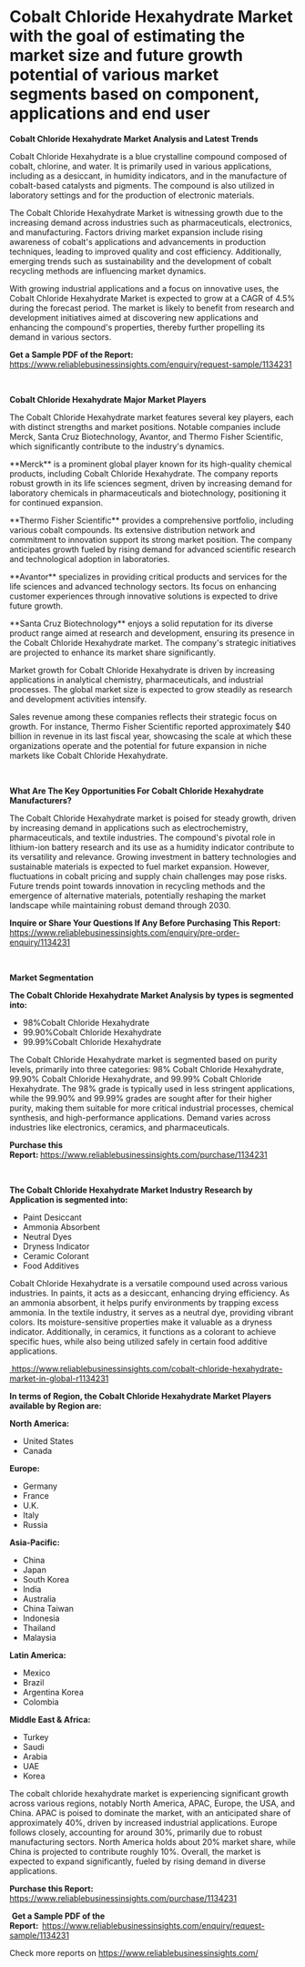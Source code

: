 <p><h1>Cobalt Chloride Hexahydrate Market with the goal of estimating the market size and future growth potential of various market segments based on component, applications and end user</h1></p><p><strong>Cobalt Chloride Hexahydrate Market Analysis and Latest Trends</strong></p>
<p><p>Cobalt Chloride Hexahydrate is a blue crystalline compound composed of cobalt, chlorine, and water. It is primarily used in various applications, including as a desiccant, in humidity indicators, and in the manufacture of cobalt-based catalysts and pigments. The compound is also utilized in laboratory settings and for the production of electronic materials.</p><p>The Cobalt Chloride Hexahydrate Market is witnessing growth due to the increasing demand across industries such as pharmaceuticals, electronics, and manufacturing. Factors driving market expansion include rising awareness of cobalt's applications and advancements in production techniques, leading to improved quality and cost efficiency. Additionally, emerging trends such as sustainability and the development of cobalt recycling methods are influencing market dynamics.</p><p>With growing industrial applications and a focus on innovative uses, the Cobalt Chloride Hexahydrate Market is expected to grow at a CAGR of 4.5% during the forecast period. The market is likely to benefit from research and development initiatives aimed at discovering new applications and enhancing the compound's properties, thereby further propelling its demand in various sectors.</p></p>
<p><strong>Get a Sample PDF of the Report:&nbsp;</strong> <a href="https://www.reliablebusinessinsights.com/enquiry/request-sample/1134231?utm_campaign=1674&utm_medium=2&utm_source=Github&utm_content=ia&utm_term=27122024&utm_id=cobalt-chloride-hexahydrate">https://www.reliablebusinessinsights.com/enquiry/request-sample/1134231</a></p>
<p>&nbsp;</p>
<p><strong>Cobalt Chloride Hexahydrate Major Market Players</strong></p>
<p><p>The Cobalt Chloride Hexahydrate market features several key players, each with distinct strengths and market positions. Notable companies include Merck, Santa Cruz Biotechnology, Avantor, and Thermo Fisher Scientific, which significantly contribute to the industry's dynamics.</p><p>**Merck** is a prominent global player known for its high-quality chemical products, including Cobalt Chloride Hexahydrate. The company reports robust growth in its life sciences segment, driven by increasing demand for laboratory chemicals in pharmaceuticals and biotechnology, positioning it for continued expansion.</p><p>**Thermo Fisher Scientific** provides a comprehensive portfolio, including various cobalt compounds. Its extensive distribution network and commitment to innovation support its strong market position. The company anticipates growth fueled by rising demand for advanced scientific research and technological adoption in laboratories.</p><p>**Avantor** specializes in providing critical products and services for the life sciences and advanced technology sectors. Its focus on enhancing customer experiences through innovative solutions is expected to drive future growth.</p><p>**Santa Cruz Biotechnology** enjoys a solid reputation for its diverse product range aimed at research and development, ensuring its presence in the Cobalt Chloride Hexahydrate market. The company's strategic initiatives are projected to enhance its market share significantly.</p><p>Market growth for Cobalt Chloride Hexahydrate is driven by increasing applications in analytical chemistry, pharmaceuticals, and industrial processes. The global market size is expected to grow steadily as research and development activities intensify.</p><p>Sales revenue among these companies reflects their strategic focus on growth. For instance, Thermo Fisher Scientific reported approximately $40 billion in revenue in its last fiscal year, showcasing the scale at which these organizations operate and the potential for future expansion in niche markets like Cobalt Chloride Hexahydrate.</p></p>
<p>&nbsp;</p>
<p><strong>What Are The Key Opportunities For Cobalt Chloride Hexahydrate Manufacturers?</strong></p>
<p><p>The Cobalt Chloride Hexahydrate market is poised for steady growth, driven by increasing demand in applications such as electrochemistry, pharmaceuticals, and textile industries. The compound's pivotal role in lithium-ion battery research and its use as a humidity indicator contribute to its versatility and relevance. Growing investment in battery technologies and sustainable materials is expected to fuel market expansion. However, fluctuations in cobalt pricing and supply chain challenges may pose risks. Future trends point towards innovation in recycling methods and the emergence of alternative materials, potentially reshaping the market landscape while maintaining robust demand through 2030.</p></p>
<p><strong>Inquire or Share Your Questions If Any Before Purchasing This Report:</strong> <a href="https://www.reliablebusinessinsights.com/enquiry/pre-order-enquiry/1134231?utm_campaign=1674&utm_medium=2&utm_source=Github&utm_content=ia&utm_term=27122024&utm_id=cobalt-chloride-hexahydrate">https://www.reliablebusinessinsights.com/enquiry/pre-order-enquiry/1134231</a></p>
<p>&nbsp;</p>
<p><strong>Market Segmentation</strong></p>
<p><strong>The Cobalt Chloride Hexahydrate Market Analysis by types is segmented into:</strong></p>
<p><ul><li>98%Cobalt Chloride Hexahydrate</li><li>99.90%Cobalt Chloride Hexahydrate</li><li>99.99%Cobalt Chloride Hexahydrate</li></ul></p>
<p><p>The Cobalt Chloride Hexahydrate market is segmented based on purity levels, primarily into three categories: 98% Cobalt Chloride Hexahydrate, 99.90% Cobalt Chloride Hexahydrate, and 99.99% Cobalt Chloride Hexahydrate. The 98% grade is typically used in less stringent applications, while the 99.90% and 99.99% grades are sought after for their higher purity, making them suitable for more critical industrial processes, chemical synthesis, and high-performance applications. Demand varies across industries like electronics, ceramics, and pharmaceuticals.</p></p>
<p><strong>Purchase this Report:&nbsp;</strong><a href="https://www.reliablebusinessinsights.com/purchase/1134231?utm_campaign=1674&utm_medium=2&utm_source=Github&utm_content=ia&utm_term=27122024&utm_id=cobalt-chloride-hexahydrate">https://www.reliablebusinessinsights.com/purchase/1134231</a></p>
<p>&nbsp;</p>
<p><strong>The Cobalt Chloride Hexahydrate Market Industry Research by Application is segmented into:</strong></p>
<p><ul><li>Paint Desiccant</li><li>Ammonia Absorbent</li><li>Neutral Dyes</li><li>Dryness Indicator</li><li>Ceramic Colorant</li><li>Food Additives</li></ul></p>
<p><p>Cobalt Chloride Hexahydrate is a versatile compound used across various industries. In paints, it acts as a desiccant, enhancing drying efficiency. As an ammonia absorbent, it helps purify environments by trapping excess ammonia. In the textile industry, it serves as a neutral dye, providing vibrant colors. Its moisture-sensitive properties make it valuable as a dryness indicator. Additionally, in ceramics, it functions as a colorant to achieve specific hues, while also being utilized safely in certain food additive applications.</p></p>
<p><a href="https://www.reliablebusinessinsights.com/cobalt-chloride-hexahydrate-market-in-global-r1134231?utm_campaign=1674&utm_medium=2&utm_source=Github&utm_content=ia&utm_term=27122024&utm_id=cobalt-chloride-hexahydrate">&nbsp;https://www.reliablebusinessinsights.com/cobalt-chloride-hexahydrate-market-in-global-r1134231</a></p>
<p><strong>In terms of Region, the Cobalt Chloride Hexahydrate Market Players available by Region are:</strong></p>
<p>
    <p> <strong> North America: </strong>
        <ul>
            <li>United States</li>
            <li>Canada</li>
        </ul>
        </p> 
    <p> <strong> Europe: </strong>
        <ul>
            <li>Germany</li>
            <li>France</li>
            <li>U.K.</li>
            <li>Italy</li>
            <li>Russia</li>
        </ul>
        </p> 
    <p> <strong> Asia-Pacific: </strong>
        <ul>
            <li>China</li>
            <li>Japan</li>
            <li>South Korea</li>
            <li>India</li>
            <li>Australia</li>
            <li>China Taiwan</li>
            <li>Indonesia</li>
            <li>Thailand</li>
            <li>Malaysia</li>
        </ul>
        </p> 
    <p> <strong> Latin America: </strong>
        <ul>
            <li>Mexico</li>
            <li>Brazil</li>
            <li>Argentina Korea</li>
            <li>Colombia</li>
        </ul>
        </p> 
    <p> <strong> Middle East & Africa: </strong>
        <ul>
            <li>Turkey</li>
            <li>Saudi</li>
            <li>Arabia</li>
            <li>UAE</li>
            <li>Korea</li>
        </ul>
    </p>
    </p>
<p><p>The cobalt chloride hexahydrate market is experiencing significant growth across various regions, notably North America, APAC, Europe, the USA, and China. APAC is poised to dominate the market, with an anticipated share of approximately 40%, driven by increased industrial applications. Europe follows closely, accounting for around 30%, primarily due to robust manufacturing sectors. North America holds about 20% market share, while China is projected to contribute roughly 10%. Overall, the market is expected to expand significantly, fueled by rising demand in diverse applications.</p></p>
<p><strong>Purchase this Report: </strong><a href="https://www.reliablebusinessinsights.com/purchase/1134231?utm_campaign=1674&utm_medium=2&utm_source=Github&utm_content=ia&utm_term=27122024&utm_id=cobalt-chloride-hexahydrate">https://www.reliablebusinessinsights.com/purchase/1134231</a></p>
<p>&nbsp;<strong>Get a Sample PDF of the Report:&nbsp;&nbsp;</strong><a href="https://www.reliablebusinessinsights.com/enquiry/request-sample/1134231?utm_campaign=1674&utm_medium=2&utm_source=Github&utm_content=ia&utm_term=27122024&utm_id=cobalt-chloride-hexahydrate">https://www.reliablebusinessinsights.com/enquiry/request-sample/1134231</a></p>
<p><strong></strong></p>
<p>Check more reports on <a href="https://www.reliablebusinessinsights.com/?utm_campaign=1674&utm_medium=2&utm_source=Github&utm_content=ia&utm_term=27122024&utm_id=cobalt-chloride-hexahydrate">https://www.reliablebusinessinsights.com/</a></p>